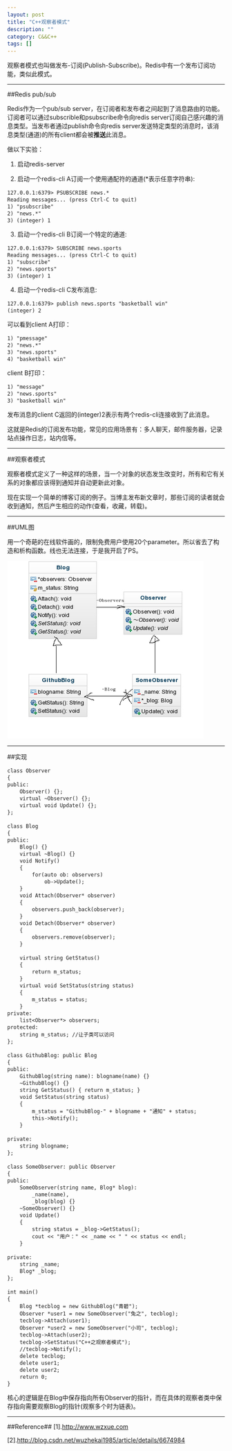 ```yaml
---
layout: post
title: "C++观察者模式"
description: ""
category: C&&C++
tags: []
---
```


观察者模式也叫做发布-订阅(Publish-Subscribe)。Redis中有一个发布订阅功能，类似此模式。

------------------------------------

##Redis pub/sub

Redis作为一个pub/sub server，在订阅者和发布者之间起到了消息路由的功能。订阅者可以通过subscrible和psubscribe命令向redis server订阅自己感兴趣的消息类型。当发布者通过publish命令向redis server发送特定类型的消息时，该消息类型(通道)的所有client都会被**推送**此消息。

做以下实验：

1. 启动redis-server

2. 启动一个redis-cli A订阅一个使用通配符的通道(*表示任意字符串):

```
127.0.0.1:6379> PSUBSCRIBE news.* 
Reading messages... (press Ctrl-C to quit)
1) "psubscribe"
2) "news.*"
3) (integer) 1

```

3. 启动一个redis-cli B订阅一个特定的通道:

```
127.0.0.1:6379> SUBSCRIBE news.sports
Reading messages... (press Ctrl-C to quit)
1) "subscribe"
2) "news.sports"
3) (integer) 1

```

4. 启动一个redis-cli C发布消息:

```
127.0.0.1:6379> publish news.sports "basketball win"
(integer) 2
```

可以看到client A打印：

```
1) "pmessage"
2) "news.*"
3) "news.sports"
4) "basketball win"
```

client B打印：

```
1) "message"
2) "news.sports"
3) "basketball win"
```
发布消息的client C返回的(integer)2表示有两个redis-cli连接收到了此消息。

这就是Redis的订阅发布功能，常见的应用场景有：多人聊天，邮件服务器，记录站点操作日志，站内信等。

-----------------------------------

##观察者模式

观察者模式定义了一种这样的场景，当一个对象的状态发生改变时，所有和它有关系的对象都应该得到通知并自动更新此对象。

现在实现一个简单的博客订阅的例子。当博主发布新文章时，那些订阅的读者就会收到通知，然后产生相应的动作(查看，收藏，转载)。

-------------------------------------

##UML图

用一个奇葩的在线软件画的，限制免费用户使用20个parameter。所以省去了构造和析构函数。线也无法连接，于是我开启了PS。

![图片](/assets/images/observer-1.png)

-------------------------------------

##实现

```
class Observer
{
public:
    Observer() {};
    virtual ~Observer() {};
    virtual void Update() {};
};

class Blog
{
public:
    Blog() {}
    virtual ~Blog() {}
    void Notify()
    {
        for(auto ob: observers)
            ob->Update();
    }
    void Attach(Observer* observer)
    {
        observers.push_back(observer);
    }
    void Detach(Observer* observer)
    {
        observers.remove(observer);
    }
    
    virtual string GetStatus() 
    { 
        return m_status; 
    }
    virtual void SetStatus(string status) 
    { 
        m_status = status; 
    }
private:
    list<Observer*> observers;
protected:
    string m_status; //让子类可以访问
};

class GithubBlog: public Blog
{
public:
    GithubBlog(string name): blogname(name) {}
    ~GithubBlog() {}
    string GetStatus() { return m_status; }
    void SetStatus(string status) 
    { 
        m_status = "GithubBlog-" + blogname + "通知" + status; 
        this->Notify();
    }

private:
    string blogname;
};

class SomeObserver: public Observer
{
public:
    SomeObserver(string name, Blog* blog): 
        _name(name),
        _blog(blog) {}
    ~SomeObserver() {}
    void Update()
    {
        string status = _blog->GetStatus();
        cout << "用户：" << _name << " " << status << endl;
    }

private:
    string _name;
    Blog* _blog;
};

int main()
{
    Blog *tecblog = new GithubBlog("青碧");
    Observer *user1 = new SomeObserver("兔之", tecblog);
    tecblog->Attach(user1);
    Observer *user2 = new SomeObserver("小司", tecblog);
    tecblog->Attach(user2);
    tecblog->SetStatus("C++之观察者模式");
    //tecblog->Notify();
    delete tecblog;
    delete user1;
    delete user2;
    return 0;
}

```
核心的逻辑是在Blog中保存指向所有Observer的指针，而在具体的观察者类中保存指向需要观察Blog的指针(观察多个时为链表)。

------------------------------------

##Reference##
[1].http://www.wzxue.com

[2].http://blog.csdn.net/wuzhekai1985/article/details/6674984
